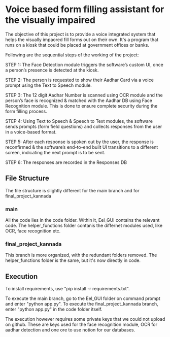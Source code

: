 # Voice based form filling assistant for the visually impaired

The objective of this project is to provide a voice integrated system that helps the visually impaored fill forms out on their own. It's a program that runs on a kiosk that could be placed at government offices or banks.

Following are the sequential steps of the working of the project:

STEP 1: The Face Detection module triggers the software’s custom UI, once a person’s presence is detected at the kiosk.

STEP 2: The person is requested to show their Aadhar Card via a voice prompt using the Text to Speech module.

STEP 3: The 12 digit Aadhar Number is scanned using OCR module and the person’s face is recognized & matched with the Aadhar DB using Face Recognition module. This is done to ensure complete security during the form filling process. 

STEP 4: Using Text to Speech & Speech to Text modules, the software sends prompts (form field questions) and collects responses from the user in a voice-based format. 

STEP 5: After each response is spoken out by the user, the response is reconfirmed & the software’s end-to-end built UI transitions to a different screen, indicating the next prompt is to be sent. 

STEP 6: The responses are recorded in the Responses DB


## File Structure
The file structure is slightly different for the main branch and for final_project_kannada

### main
All the code lies in the code folder. Within it, Eel_GUI contains the relevant code. The helper_functions folder contanis the differnet modules used, like OCR, face recognition etc.

### final_project_kannada
This branch is more organized, with the redundant folders removed. The helper_functions folder is the same, but it's now directly in code.

## Execution
To install requirements, use "pip install -r requirements.txt".

To execute the main branch, go to the Eel_GUI folder on command prompt and enter "python app.py".
To execute the final_project_kannada branch, enter "python app.py" in the code folder itself.

The execution however requires some private keys that we could not upload on github. These are keys used for the face recognition module, OCR for aadhar detection and one ore to use notion for our databases.

